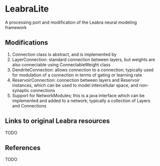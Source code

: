 # LeabraLite
A processing port and modification of the Leabra neural modeling framework

## Modifications
1. Connection class is abstract, and is implemented by
  1. LayerConnection: standard connection between layers, but weights are also connectable using ConnectableWeight class 
  1. DendriteConnection: allows connection to a connection; typically used for modulation of a connection in terms of gating or learning rate  
  2. ReservoirConnection: connection between layers and Reservoir instances, which can be used to model intercellular space, and non-synaptic connections
2. Support for NetworkModules; this is a java interface which can be implemented and added to a network; typically a collection of Layers and Connections

## Links to original Leabra resources
TODO

## References
TODO
